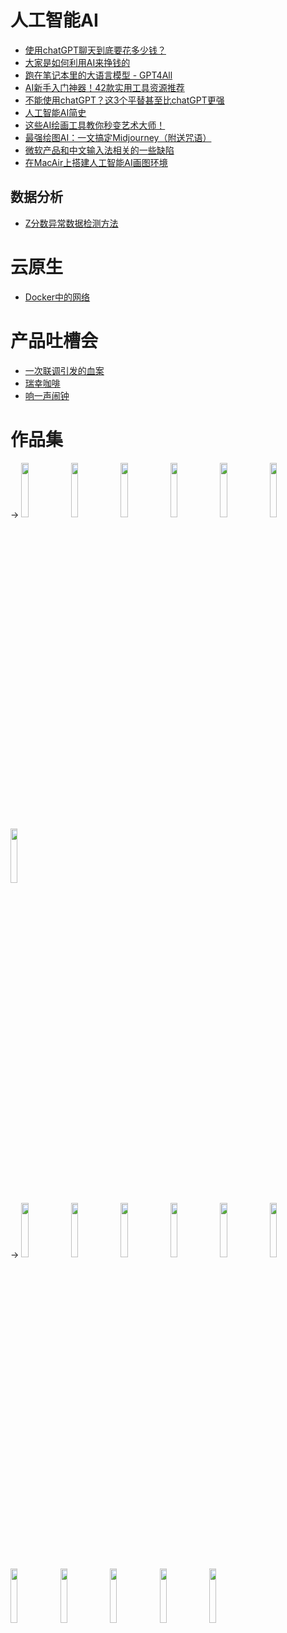 
# 人工智能AI

- [使用chatGPT聊天到底要花多少钱？](cs/2023-0617-ai-how-much.md)
- [大家是如何利用AI来挣钱的](cs/2023-0528-ai-money.md)
- [跑在笔记本里的大语言模型 - GPT4All](cs/2023-0510-gpt4all.md)
- [AI新手入门神器！42款实用工具资源推荐](cs/2023-0425-AI-tools.md)
- [不能使用chatGPT？这3个平替甚至比chatGPT更强](cs/2023-0420-AI-replacement.md)
- [人工智能AI简史](cs/2023-0417-ai-history.md)
- [这些AI绘画工具教你秒变艺术大师！](cs/2023-0403-ai-painting.md)
- [最强绘图AI：一文搞定Midjourney（附送咒语）](cs/2023-0401-midjourney.md)
- [微软产品和中文输入法相关的一些缺陷](cs/2023-0330-newbing-return.md)
- [在MacAir上搭建人工智能AI画图环境](cs/2023-0306-sdw-mac.md)

## 数据分析

- [Z分数异常数据检测方法](cs/2025-0204-z-score)

# 云原生

- [Docker中的网络](cs/)

# 产品吐槽会

- [一次联调引发的血案](pm/2021-0918-ring-once.md)
- [瑞幸咖啡](pm/2021-0918-ruixing.md)
- [响一声闹钟](pm/2021-0930-beian.md)

# 作品集

<!-- 瀑布流魔法，放！-->
->
<img src="http://www.memcd.com/pengyuwei/images/2022_enmp_main.jpg" width="15%" />
<img src="http://www.memcd.com/pengyuwei/images/2022_enmp_kb.png" width="15%" />
<img src="http://www.memcd.com/pengyuwei/images/2022_enmp_live_earth.jpg" width="15%" />
<img src="http://www.memcd.com/pengyuwei/images/2022_enmp_sun.jpg" width="15%" />
<img src="http://www.memcd.com/pengyuwei/images/2023_enmp_ai.png" width="15%" />
<img src="http://www.memcd.com/pengyuwei/images/2022_enmp_TOP10_2021.jpg" width="15%" />
<img src="http://www.memcd.com/pengyuwei/images/2022_wbgw_main.jpg" width="15%" />

->
<img src="http://www.memcd.com/pengyuwei/images/2022_poems_main.png" width="15%" />
<img src="http://www.memcd.com/pengyuwei/images/2017_de.jpg" width="15%" />
<img src="http://www.memcd.com/pengyuwei/images/2011_taobaocollector.jpg" width="15%" />
<img src="http://www.memcd.com/pengyuwei/images/2007_casktownPSP.jpg" width="15%" />
<img src="http://www.memcd.com/pengyuwei/images/2004_dc_main.jpg" width="15%" />
<img src="http://www.memcd.com/pengyuwei/images/2003_palse1.jpg" width="15%" />
<img src="http://www.memcd.com/pengyuwei/images/2017_ensky.png" width="15%" />
<img src="http://www.memcd.com/pengyuwei/images/2000_chatadd.gif" width="15%" />
<img src="http://www.memcd.com/pengyuwei/images/1999_puzzle1.gif" width="15%" />
<img src="http://www.memcd.com/pengyuwei/images/1998_casktown.png" width="15%" />
<img src="http://www.memcd.com/pengyuwei/images/1999_wm.gif" width="15%" />
